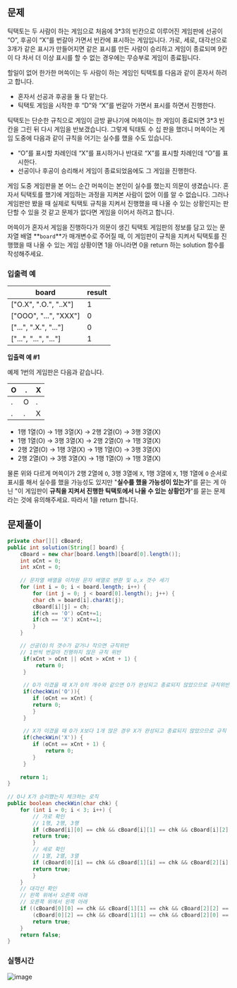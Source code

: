 ## 문제
틱택토는 두 사람이 하는 게임으로 처음에 3*3의 빈칸으로 이루어진 게임판에 선공이 “O”, 후공이 “X”를 번갈아 가면서 빈칸에 표시하는 게임입니다. 가로, 세로, 대각선으로 3개가 같은 표시가 만들어지면 같은 표시를 만든 사람이 승리하고 게임이 종료되며 9칸이 다 차서 더 이상 표시를 할 수 없는 경우에는 무승부로 게임이 종료됩니다.

할일이 없어 한가한 머쓱이는 두 사람이 하는 게임인 틱택토를 다음과 같이 혼자서 하려고 합니다.

- 혼자서 선공과 후공을 둘 다 맡는다.
- 틱택토 게임을 시작한 후 “D”와 “X”를 번갈아 가면서 표시를 하면서 진행한다.

틱택토는 단순한 규칙으로 게임이 금방 끝나기에 머쓱이는 한 게임이 종료되면 3*3 빈칸을 그린 뒤 다시 게임을 반보갰습니다. 그렇게 틱태토 수 십 판을 했더니 머쓱이는 게임 도중에 다음과 같이 규칙을 어기는 실수를 했을 수도 있습니다.

- “O”를 표시할 차례인데 “X”를 표시하거나 반대로 “X”를 표시할 차례인데 “O”를 표시한다.
- 선공이나 후공이 승리해서 게임이 종료되었음에도 그 게임을 진행한다.

게임 도중 게임판을 본 어느 순간 머쓱이는 본인이 실수를 했는지 의문이 생겼습니다. 혼자서 틱택토를 했기에 게임하는 과정을 지켜본 사람이 없어 이를 알 수 없습니다. 그러나 게임판만 봤을 때 실제로 틱택토 규칙을 지켜서 진행했을 때 나올 수 있는 상황인지는 판단할 수 있을 것 같고 문제가 없다면 게임을 이어서 하려고 합니다.

 머쓱이가 혼자서 게임을 진행하다가 의문이 생긴 틱택토 게임판의 정보를 담고 있는 문자열 배열 **`board`**가 매개변수로 주어질 때, 이 게임판이 규칙을 지켜서 틱택토를 진행했을 때 나올 수 있는 게임 상황이면 1을 아니라면 0을 return 하는 solution 함수를 작성해주세요.


### 입출력 예
| board | result |
| --- | --- |
| ["O.X", ".O.", "..X"] | 1 |
| ["OOO", "...", "XXX"] | 0 |
| ["...", ".X.", "..."] | 0 |
| ["...", "...", "..."] | 1 |

**입출력 예 #1**

예제 1번의 게임판은 다음과 같습니다.

| O | . | X |
| --- | --- | --- |
| . | O | . |
| . | . | X |
- 1행 1열(O) → 1행 3열(X) → 2행 2열(O) →  3행 3열(X)
- 1행 1열(O) → 3행 3열(X) → 2행 2열(O) → 1행 3열(X)
- 2행 2열(O) → 1행 3열(X) → 1행 1열(O) → 3행 3열(X)
- 2행 2열(O) → 3행 3열(X) → 1행 1열(O) → 1행 3열(X)

물론 위와 다르게 머쓱이가 2행 2열에 `O`, 3행 3열에 `X`, 1행 3열에 `X`, 1행 1열에 `O` 순서로 표시를 해서 실수를 했을 가능성도 있지만 "**실수를 했을 가능성이 있는가**"를 묻는 게 아닌 "이 게임판이 **규칙을 지켜서 진행한 틱택토에서 나올 수 있는 상황인가**"를 묻는 문제라는 것에 유의해주세요. 따라서 1을 return 합니다.


## 문제풀이
```java
private char[][] cBoard;
public int solution(String[] board) {
	cBoard = new char[board.length][board[0].length()];	 
	int oCnt = 0;
	int xCnt = 0;
	 
	// 문자열 배열을 이차원 문자 배열로 변환 및 o,x 갯수 세기
	for (int i = 0; i < board.length; i++) {
	    for (int j = 0; j < board[0].length(); j++) {
		char ch = board[i].charAt(j);
		cBoard[i][j] = ch;
		if(ch == 'O') oCnt+=1;
		if(ch == 'X') xCnt+=1;
	    }
	}

	// 선공(O)의 갯수가 같거나 작으면 규칙위반
	// 1번씩 번갈아 진행하지 않은 규칙 위반
	 if(xCnt > oCnt || oCnt > xCnt + 1) {
		 return 0;
	 }
	 
	 // O가 이겼을 때 X가 O의 개수와 같으면 O가 완성되고 종료되지 않았으므로 규칙위반
	 if(checkWin('O')){
	    if (oCnt == xCnt) {
		return 0;
	    }
	 }
	 
	 // X가 이겼을 때 O가 X보다 1개 많은 경우 X가 완성되고 종료되지 않았으므로 규칙 위반
	 if(checkWin('X')) {
		if (oCnt == xCnt + 1) {
			return 0;
		}
	 }
	 
	return 1;
}
    
// O나 X가 승리했는지 체크하는 로직
public boolean checkWin(char chk) {
	for (int i = 0; i < 3; i++) {
	    // 가로 확인
	    // 1행, 2행, 3행
	    if (cBoard[i][0] == chk && cBoard[i][1] == chk && cBoard[i][2] == chk) {
		return true;
	    }
	    // 세로 확인
	    // 1열, 2열, 3열
	    if (cBoard[0][i] == chk && cBoard[1][i] == chk && cBoard[2][i] == chk) {
		return true;
	    }
	}
	// 대각선 확인
	// 왼쪽 위에서 오른쪽 아래
	// 오른쪽 위에서 왼쪽 아래
	if ((cBoard[0][0] == chk && cBoard[1][1] == chk && cBoard[2][2] == chk) ||
	    (cBoard[0][2] == chk && cBoard[1][1] == chk && cBoard[2][0] == chk)) {
	    return true;
	}
	return false;
}
```

### 실행시간
![image](https://github.com/annie9434/CNFCodingTest/assets/68459439/a86e8d88-261a-4c8f-bd6a-27cc73d7552e)
